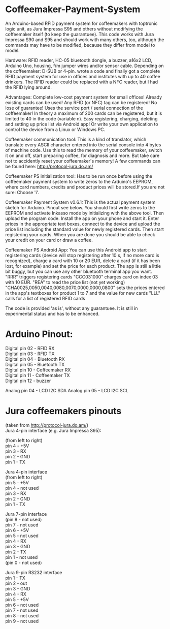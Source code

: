 Coffeemaker-Payment-System
==========================

An Arduino-based RFID payment system for coffeemakers with toptronic logic unit, as Jura Impressa S95 and others without modifying the coffeemaker itself (to keep the guarantuee). This code works with Jura Impressa S90 and S95 and should work with many others, too, although the commands may have to be modified, because they differ from model to model.

Hardware: RFID reader, HC-05 bluetooth dongle, a buzzer, a16x2 LCD, Arduino Uno, housing, f/m jumper wires and/or sensor cable. Depending on the coffeemaker: D-SUB or 4-pin.
wrote a code and finally got a complete RFID payment system for use in offices and institutes with up to 40 coffee drinkers. The RFID reader could be replaced with a NFC reader, but I had the RFID lying around. 

Advantages: 
Complete low-cost payment system for small offices!
Already existing cards can be used! Any RFID (or NFC) tag can be registered! 
No lose of guarantee! Uses the service port / serial connection of the coffeemaker!
In theory a maximum of 200 cards can be registered, but it is limited to 40 in the code (variable n).
Easy registering, charging, deleting and setting up price list via Android app! Or write your own application to control the device from a Linux or Windows PC.

Coffeemaker communication tool:
This is a kind of translator, which translate every ASCII character entered into the serial console into 4 bytes of machine code. Use this to read the memory of your coffeemaker, switch it on and off, start preparing coffee, for diagnosis and more. But take care not to accidently reset your coffeemaker's memory! A few commands can be found here: http://protocol-jura.do.am/

Coffeemaker PS initialization tool: 
Has to be run once before using the coffeemaker payment system to write zeros to the Arduino's EEPROM, where card numbers, credits and product prices will be stored.If you are not sure: Choose 'i'.

Coffeemaker Payment System v0.6.1: 
This is the actual payment system sketch for Arduino. Pinout see below. You should first write zeros to the EEPROM and activate Inkasso mode by initializing with the above tool. Then upload the program code. Install the app on your phone and start it. Enter prices in the appropriate text boxes, connect to the device and upload the price list including the standard value for newly registered cards. Then start registering your cards. When you are done you should be able to check your credit on your card or draw a coffee.

Coffeemaker PS Android App: You can use this Android app to start registering cards (device will stop registering after 10 s, if no more card is recognized), charge a card with 10 or 20 EUR, delete a card (if it has been lost, for example) and set the price for each product. The app is still a little bit buggy, but you can use any other bluetooth terminal app you want. 
"RRR" triggers registering cards
"CCC031000" charges card on index 03 with 10 EUR.
"REA" to read the price list (not yet working)
"CHA0025,0050,0040,0080,0070,0000,0000,0800" sets the prices entered in the app's textboxes for product 1 to 7 and the value for new cards
"LLL" calls for a list of registered RFID cards

The code is provided 'as is', without any guarantuee. It is still in experimental status and has to be enhanced.

Arduino Pinout:
===============
Digital pin 02 - RFID RX  
Digital pin 03 - RFID TX  
Digital pin 04 - Bluetooth RX  
Digital pin 05 - Bluetooth TX  
Digital pin 10 - Coffeemaker RX   
Digital pin 11 - Coffeemaker TX    
Digital pin 12 - buzzer  
  
Analog pin 04 - LCD I2C SDA 
Analog pin 05 - LCD I2C SCL  
  
Jura coffeemakers pinouts  
=========================  
(taken from http://protocol-jura.do.am/)  
Jura 4-pin interface (e.g. Jura Impressa S95):  

(from left to right)  
pin 4 - +5V   
pin 3 - RX  
pin 2 - GND  
pin 1 - TX  
  
Jura 4-pin interface  
(from left to right)  
pin 5 - +5V   
pin 4 - not used  
pin 3 - RX  
pin 2 - GND  
pin 1 - TX  
  
Jura 7-pin interface  
(pin 8 - not used)  
pin 7 - not used   
pin 6 - +5V  
pin 5 - not used  
pin 4 - RX   
pin 3 - GND  
pin 2 - TX  
pin 1 - not used  
(pin 0 - not used)  
  
Jura 9-pin RS232 interface  
pin 1 - TX   
pin 2 - out    
pin 3 - GND   
pin 4 - RX   
pin 5 - +5V   
pin 6 - not used  
pin 7 - not used   
pin 8 - not used  
pin 9 - not used  
